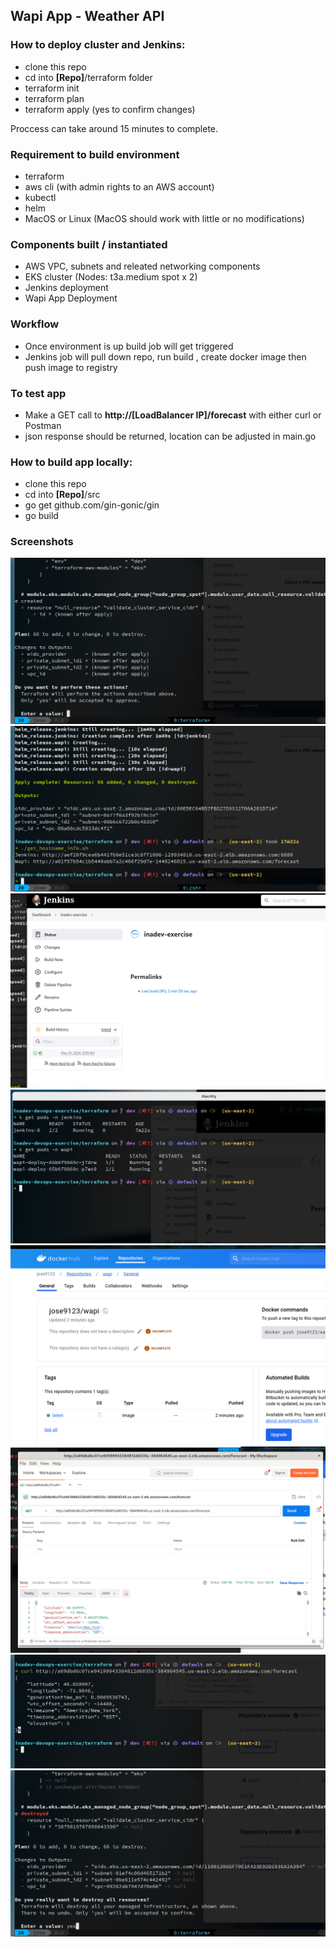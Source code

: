 ## Wapi App - Weather API

### How to deploy cluster and Jenkins:

- clone this repo
- cd into **[Repo]**/terraform folder
- terraform init
- terraform plan
- terraform apply (yes to confirm changes)

Proccess can take around 15 minutes to complete.

### Requirement to build environment

- terraform
- aws cli (with admin rights to an AWS account)
- kubectl
- helm
- MacOS or Linux (MacOS should work with little or no modifications)

### Components built / instantiated

- AWS VPC, subnets and releated networking components
- EKS cluster (Nodes: t3a.medium spot x 2)
- Jenkins deployment
- Wapi App Deployment

### Workflow

- Once environment is up build job will get triggered
- Jenkins job will pull down repo, run build , create docker image then push image to registry

### To test app

- Make a GET call to **http://[LoadBalancer IP]/forecast** with either curl or Postman
- json response should be returned, location can be adjusted in main.go

### How to build app locally:

- clone this repo
- cd into **[Repo]**/src
- go get github.com/gin-gonic/gin
- go build

### Screenshots

![image info](https://github.com/jmontilla202/inadev-devops-exercise/blob/main/screenshots/00-terraform_apply.png)
![image info](https://github.com/jmontilla202/inadev-devops-exercise/blob/main/screenshots/01-apply_complete.png)
![image info](https://github.com/jmontilla202/inadev-devops-exercise/blob/main/screenshots/02-jenkins.png)
![image info](https://github.com/jmontilla202/inadev-devops-exercise/blob/main/screenshots/03-resources_deployed.png)
![image info](https://github.com/jmontilla202/inadev-devops-exercise/blob/main/screenshots/04-container_repo.png)
![image info](https://github.com/jmontilla202/inadev-devops-exercise/blob/main/screenshots/05-postman.png)
![image info](https://github.com/jmontilla202/inadev-devops-exercise/blob/main/screenshots/06-curl.png)
![image info](https://github.com/jmontilla202/inadev-devops-exercise/blob/main/screenshots/07-terraform_destroy.png)

